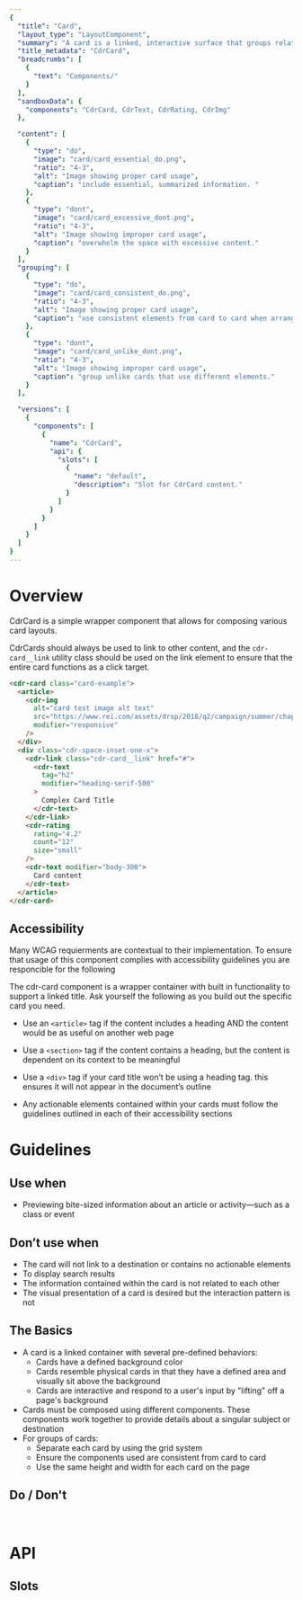 ```yaml
---
{
  "title": "Card",
  "layout_type": "LayoutComponent",
  "summary": "A card is a linked, interactive surface that groups related information and/or actions associated with a singular subject or destination.",
  "title_metadata": "CdrCard",
  "breadcrumbs": [
    {
      "text": "Components/"
    }
  ],
  "sandboxData": {
    "components": "CdrCard, CdrText, CdrRating, CdrImg"
  },

  "content": [
    {
      "type": "do",
      "image": "card/card_essential_do.png",
      "ratio": "4-3",
      "alt": "Image showing proper card usage",
      "caption": "include essential, summarized information. "
    },
    {
      "type": "dont",
      "image": "card/card_excessive_dont.png",
      "ratio": "4-3",
      "alt": "Image showing improper card usage",
      "caption": "overwhelm the space with excessive content."
    }
  ],
  "grouping": [
    {
      "type": "do",
      "image": "card/card_consistent_do.png",
      "ratio": "4-3",
      "alt": "Image showing proper card usage",
      "caption": "use consistent elements from card to card when arranged in groups."
    },
    {
      "type": "dont",
      "image": "card/card_unlike_dont.png",
      "ratio": "4-3",
      "alt": "Image showing improper card usage",
      "caption": "group unlike cards that use different elements."
    }
  ],

  "versions": [
    {
      "components": [
        {
          "name": "CdrCard",
          "api": {
            "slots": [
              {
                "name": "default",
                "description": "Slot for CdrCard content."
              }
            ]
          }
        }
      ]
    }
  ]
}
---
```


<cdr-doc-table-of-contents-shell >

# Overview

CdrCard is a simple wrapper component that allows for composing various card layouts.

CdrCards should always be used to link to other content, and the `cdr-card__link` utility class should be used on the link element to ensure that the entire card functions as a click target.

<cdr-doc-example-code-pair repository-href="/src/components/card"
:sandbox-data="$page.frontmatter.sandboxData" >

```html
<cdr-card class="card-example">
  <article>
    <cdr-img
      alt="card test image alt text"
      src="https://www.rei.com/assets/drsp/2018/q2/campaign/summer/chapter-4/rei-backpacking-bundle/live.jpg"
      modifier="responsive"
    />
  </div>
  <div class="cdr-space-inset-one-x">
    <cdr-link class="cdr-card__link" href="#">
      <cdr-text
        tag="h2"
        modifier="heading-serif-500"
      >
        Complex Card Title
      </cdr-text>
    </cdr-link>
    <cdr-rating
      rating="4.2"
      count="12"
      size="small"
    />
    <cdr-text modifier="body-300">
      Card content
    </cdr-text>
  </article>
</cdr-card>
```
</cdr-doc-example-code-pair>


## Accessibility

<cdr-doc-alert icon="info">Many WCAG requierments are contextual to their implementation. To ensure that usage of this component complies with accessibility guidelines you are responcible for the following </cdr-doc-alert>

The cdr-card component is a wrapper container with built in functionality to support a linked title. 
Ask yourself the following as you build out the specific card you need. 

- Use an `<article>` tag if the content includes a heading AND the content would be as useful on another web page

- Use a `<section>` tag if the content contains a heading, but the content is dependent on its context to be meaningful

- Use a `<div>` tag if your card title won’t be using a heading tag. this ensures it will not appear in the document’s outline

- Any actionable elements contained within your cards must follow the guidelines outlined in each of their accessibility sections

# Guidelines

## Use when
- Previewing bite-sized information about an article or activity—such as a class or event

## Don’t use when
- The card will not link to a destination or contains no actionable elements
- To display search results
- The information contained within the card is not related to each other
- The visual presentation of a card is desired but the interaction pattern is not

## The Basics
- A card is a linked container with several pre-defined behaviors:
    - Cards have a defined background color
    - Cards resemble physical cards in that they have a defined area and visually sit above the background
    - Cards are interactive and respond to a user's input by "lifting" off a page's background
- Cards must be composed using different components. These components work together to provide details about a singular subject or destination
- For groups of cards:
    - Separate each card by using the grid system
    - Ensure the components used are consistent from card to card
    - Use the same height and width for each card on the page

## Do / Don't

<do-dont :examples="$page.frontmatter.content" />

<br />

<do-dont :examples="$page.frontmatter.grouping" />

# API

## Slots

<cdr-doc-api type="slot" :api-data="$page.frontmatter.versions[0].components[0].api.slots" />


</cdr-doc-table-of-contents-shell>
